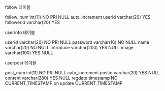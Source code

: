 follow 테이블

follow\_num	int(11)	NO	PRI	NULL	auto\_increment
userid	varchar(20)	YES
followerid	varchar(20)	YES

userinfo 테이블

userid	varchar(20)	NO	PRI	NULL
password	varchar(16)	NO		NULL
name	varchar(20)	NO		NULL
introduce	varchar(200)	YES		NULL
image	varchar(100)	YES		NULL

userpost 테이블

post\_num	int(11)	NO	PRI	NULL	auto\_increment
postid	varchar(20)	YES		NULL
content	varchar(280)	YES		NULL
regdate	timestamp	NO		CURRENT\_TIMESTAMP	on update CURRENT\_TIMESTAMP